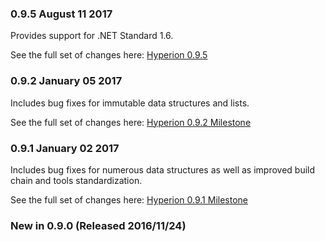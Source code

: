 ### 0.9.5 August 11 2017

Provides support for .NET Standard 1.6.

See the full set of changes here: [Hyperion 0.9.5](https://github.com/akkadotnet/Hyperion/milestone/3)

### 0.9.2 January 05 2017
Includes bug fixes for immutable data structures and lists.

See the full set of changes here: [Hyperion 0.9.2 Milestone](https://github.com/akkadotnet/Hyperion/milestone/2)

### 0.9.1 January 02 2017
Includes bug fixes for numerous data structures as well as improved build chain and tools standardization.

See the full set of changes here: [Hyperion 0.9.1 Milestone](https://github.com/akkadotnet/Hyperion/milestone/1)

### New in 0.9.0 (Released 2016/11/24)
